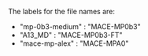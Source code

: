 The labels for the file names are:

- "mp-0b3-medium" : "MACE-MP0b3"
- "A13_MD" : "MACE-MP0b3-FT"
- "mace-mp-alex" : "MACE-MPA0"
